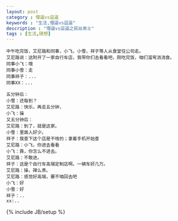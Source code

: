 ```yaml
---
layout: post
category : 懵逼vs逗逼
keywords : "生活,懵逼vs逗逼"
description : "懵逼vs逗逼之屌丝男士"
tags : [生活,随想]
---
```



    中午吃完饭，艾尼路和同事，小飞，小雪，祥子等人从食堂往公司走。
    艾尼路说：这附开了一家自行车店，我带你们去看看吧，刚吃完饭，咱们溜弯消消食。
    同事小飞：哦
    同事小雪：走
    同事祥子：...
    同事XX：...
    
    五分钟后：
    小雪：还每到？
    艾尼路：快乐，再走五分钟，
    小飞：操
    又五分钟后：
    艾尼路：到了，就是这家。
    小雪：里面人好少。
    祥子：我查下这个店是干啥的；拿着手机开始查
    艾尼路：小飞，你进去看看
    小飞：靠，你怎么不进去。
    艾尼路：不敢进。
    祥子：这是个自行车高端定制店啊。一辆车好几万。
    艾尼路：操，辣么贵。
    艾尼路：感觉好高端，要不咱回去吧
    小飞：好
    小雪：好
    祥子：..
    xx:..


<!--break-->

{% include JB/setup %}